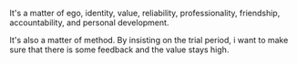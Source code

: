 It's a matter of ego, identity, value, reliability, professionality,
friendship, accountability, and personal development.

It's also a matter of method. By insisting on the trial period, i want
to make sure that there is some feedback and the value stays high.
